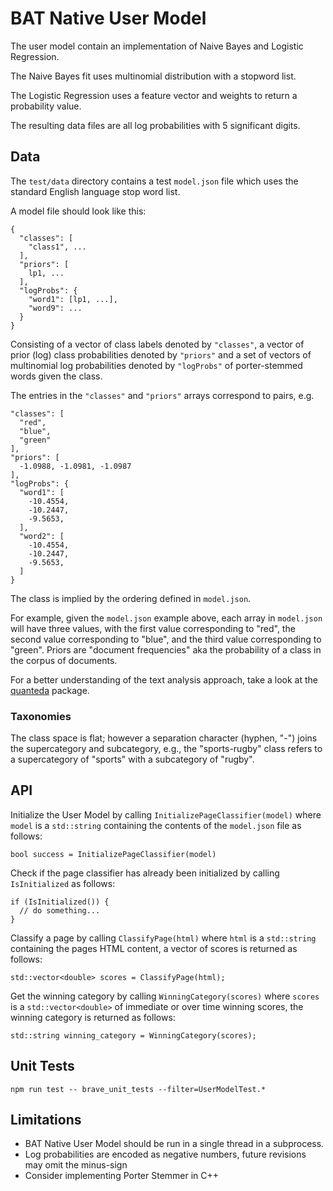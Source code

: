 # BAT Native User Model

The user model contain an implementation of Naive Bayes and Logistic Regression.

The Naive Bayes fit uses multinomial distribution with a stopword list.

The Logistic Regression uses a feature vector and weights to return a
probability value.

The resulting data files are all log probabilities with 5 significant digits.

## Data

The `test/data` directory contains a test `model.json` file which uses the
standard English language stop word list.

A model file should look like this:

```
{
  "classes": [
    "class1", ...
  ],
  "priors": [
    lp1, ...
  ],
  "logProbs": {
    "word1": [lp1, ...],
    "word9": ...
  }
}
```

Consisting of a vector of class labels denoted by `"classes"`, a vector of prior
(log) class probabilities denoted by `"priors"` and a set of vectors of
multinomial log probabilities denoted by `"logProbs"` of porter-stemmed words
given the class.

The entries in the `"classes"` and `"priors"` arrays correspond to pairs, e.g.

```
"classes": [
  "red",
  "blue",
  "green"
],
"priors": [
  -1.0988, -1.0981, -1.0987
],
"logProbs": {
  "word1": [
    -10.4554,
    -10.2447,
    -9.5653,
  ],
  "word2": [
    -10.4554,
    -10.2447,
    -9.5653,
  ]
}
```

The class is implied by the ordering defined in `model.json`.

For example, given the `model.json` example above, each array in `model.json`
will have three values, with the first value corresponding to "red", the second
value corresponding to "blue", and the third value corresponding to "green".
Priors are "document frequencies" aka the probability of a class in the corpus
of documents.

For a better understanding of the text analysis approach, take a look at the
[quanteda](https://docs.quanteda.io/) package.

### Taxonomies

The class space is flat; however a separation character (hyphen, "-") joins the
supercategory and subcategory, e.g., the "sports-rugby" class refers to a
supercategory of "sports" with a subcategory of "rugby".

## API

Initialize the User Model by calling `InitializePageClassifier(model)` where
`model` is a `std::string` containing the contents of the `model.json` file as
follows:

```
bool success = InitializePageClassifier(model)
```

Check if the page classifier has already been initialized by calling
`IsInitialized` as follows:

```
if (IsInitialized()) {
  // do something...
}
```

Classify a page by calling `ClassifyPage(html)` where `html` is a `std::string`
containing the pages HTML content, a vector of scores is returned as follows:

```
std::vector<double> scores = ClassifyPage(html);
```

Get the winning category by calling `WinningCategory(scores)` where `scores` is
a `std::vector<double>` of immediate or over time winning scores, the winning
category is returned as follows:

```
std::string winning_category = WinningCategory(scores);
```

## Unit Tests

```
npm run test -- brave_unit_tests --filter=UserModelTest.*
```

## Limitations

- BAT Native User Model should be run in a single thread in a subprocess.
- Log probabilities are encoded as negative numbers, future revisions may omit
  the minus-sign
- Consider implementing Porter Stemmer in C++
